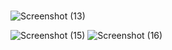# 
![Screenshot (13)](https://user-images.githubusercontent.com/104409165/199952036-cd4c5691-13e0-478e-8976-767d2b22b2b5.png)

![Screenshot (15)](https://user-images.githubusercontent.com/104409165/199953739-91da92a2-34ec-4f41-a167-a957eea21dd4.png)
![Screenshot (16)](https://user-images.githubusercontent.com/104409165/199954040-fcb1492e-6b31-413e-ad84-2d45833268e9.png)
